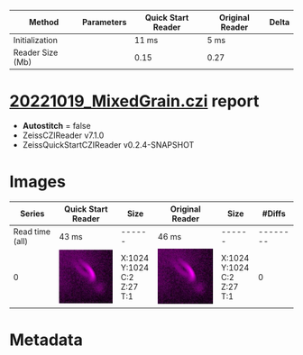 |  Method            | Parameters       | Quick Start Reader | Original Reader | Delta  |
| -------------------|------------------|--------------------|-----------------|------- |
| Initialization     |                  |11 ms|5 ms|        |
| Reader Size (Mb)     |                  |0.15|0.27|        |
# [20221019_MixedGrain.czi](https://zenodo.org/record/7260610/files/20221019_MixedGrain.czi) report
 - **Autostitch** = false
 - ZeissCZIReader v7.1.0
 - ZeissQuickStartCZIReader v0.2.4-SNAPSHOT

# Images 

| Series            | Quick Start Reader | Size | Original Reader | Size | #Diffs |
|-------------------|--------------------|------|-----------------|------|--------|
| Read time (all)   |43 ms|------|46 ms|------|--------|
|0|![20221019_MixedGrain.quick_true.flat_true.stitch_false.series_0.jpg](20221019_MixedGrain/20221019_MixedGrain.quick_true.flat_true.stitch_false.series_0.jpg)|X:1024<br>Y:1024<br>C:2<br>Z:27<br>T:1|![20221019_MixedGrain.quick_false.flat_true.stitch_false.series_0.jpg](20221019_MixedGrain/20221019_MixedGrain.quick_false.flat_true.stitch_false.series_0.jpg)|X:1024<br>Y:1024<br>C:2<br>Z:27<br>T:1|0|

# Metadata

